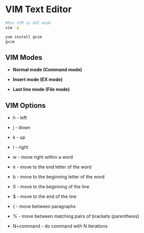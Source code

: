 # VIM Text Editor

```bash
#Run VIM in GUI mode
vim -g

yum install gvim
gvim
```

## VIM Modes

- **Normal mode (Command mode)**

- **Insert mode (EX mode)**

- **Last line mode (File mode)**

## VIM Options

- h - left
- j - down
- k - up
- l - right

- w - move right within a word
- e - move to the end letter of the word
- b - move to the beginning letter of the word

- 0 - move to the beginning of the line
- $ - move to the end of the line

- { - move between paragraphs
- % - move between matching pairs of brackets (parenthesis)

- N+command - do command with N iterations

